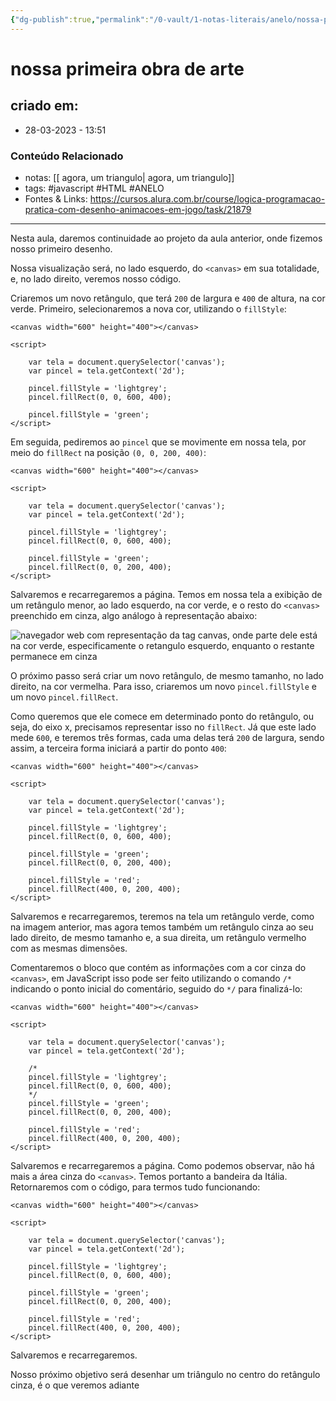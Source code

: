 ```yaml
---
{"dg-publish":true,"permalink":"/0-vault/1-notas-literais/anelo/nossa-primeira-obra-de-arte/","tags":["javascript","HTML","ANELO"],"dgHomeLink":true,"dgShowLocalGraph":true,"dgShowFileTree":true,"dgEnableSearch":true,"noteIcon":""}
---
```


# nossa primeira obra de arte

## criado em: 
-  28-03-2023 - 13:51

### Conteúdo Relacionado
- notas: [[ agora, um triangulo\| agora, um triangulo]]
- tags: #javascript #HTML #ANELO 
- Fontes & Links:  https://cursos.alura.com.br/course/logica-programacao-pratica-com-desenho-animacoes-em-jogo/task/21879

---
Nesta aula, daremos continuidade ao projeto da aula anterior, onde fizemos nosso primeiro desenho.

Nossa visualização será, no lado esquerdo, do `<canvas>` em sua totalidade, e, no lado direito, veremos nosso código.

Criaremos um novo retângulo, que terá `200` de largura e `400` de altura, na cor verde. Primeiro, selecionaremos a nova cor, utilizando o `fillStyle`:

```
<canvas width="600" height="400"></canvas>

<script>

    var tela = document.querySelector('canvas');
    var pincel = tela.getContext('2d');

    pincel.fillStyle = 'lightgrey';
    pincel.fillRect(0, 0, 600, 400);

    pincel.fillStyle = 'green';
</script>
```

Em seguida, pediremos ao `pincel` que se movimente em nossa tela, por meio do `fillRect` na posição `(0, 0, 200, 400)`:

```
<canvas width="600" height="400"></canvas>

<script>

    var tela = document.querySelector('canvas');
    var pincel = tela.getContext('2d');

    pincel.fillStyle = 'lightgrey';
    pincel.fillRect(0, 0, 600, 400);

    pincel.fillStyle = 'green';
    pincel.fillRect(0, 0, 200, 400);
</script>
```

Salvaremos e recarregaremos a página. Temos em nossa tela a exibição de um retângulo menor, ao lado esquerdo, na cor verde, e o resto do `<canvas>` preenchido em cinza, algo análogo à representação abaixo:

![navegador web com representação da tag canvas, onde parte dele está na cor verde, especificamente o retangulo esquerdo, enquanto o restante permanece em cinza](https://s3.amazonaws.com/caelum-online-public/logica-2/01.04_001_navegador-web-com.png)

O próximo passo será criar um novo retângulo, de mesmo tamanho, no lado direito, na cor vermelha. Para isso, criaremos um novo `pincel.fillStyle` e um novo `pincel.fillRect`.

Como queremos que ele comece em determinado ponto do retângulo, ou seja, do eixo x, precisamos representar isso no `fillRect`. Já que este lado mede `600`, e teremos três formas, cada uma delas terá `200` de largura, sendo assim, a terceira forma iniciará a partir do ponto `400`:

```
<canvas width="600" height="400"></canvas>

<script>

    var tela = document.querySelector('canvas');
    var pincel = tela.getContext('2d');

    pincel.fillStyle = 'lightgrey';
    pincel.fillRect(0, 0, 600, 400);

    pincel.fillStyle = 'green';
    pincel.fillRect(0, 0, 200, 400);

    pincel.fillStyle = 'red';
    pincel.fillRect(400, 0, 200, 400);
</script>
```

Salvaremos e recarregaremos, teremos na tela um retângulo verde, como na imagem anterior, mas agora temos também um retângulo cinza ao seu lado direito, de mesmo tamanho e, a sua direita, um retângulo vermelho com as mesmas dimensões.

Comentaremos o bloco que contém as informações com a cor cinza do `<canvas>`, em JavaScript isso pode ser feito utilizando o comando `/*` indicando o ponto inicial do comentário, seguido do `*/` para finalizá-lo:

```
<canvas width="600" height="400"></canvas>

<script>

    var tela = document.querySelector('canvas');
    var pincel = tela.getContext('2d');

    /*
    pincel.fillStyle = 'lightgrey';
    pincel.fillRect(0, 0, 600, 400);
    */
    pincel.fillStyle = 'green';
    pincel.fillRect(0, 0, 200, 400);

    pincel.fillStyle = 'red';
    pincel.fillRect(400, 0, 200, 400);
</script>
```

Salvaremos e recarregaremos a página. Como podemos observar, não há mais a área cinza do `<canvas>`. Temos portanto a bandeira da Itália. Retornaremos com o código, para termos tudo funcionando:

```
<canvas width="600" height="400"></canvas>

<script>

    var tela = document.querySelector('canvas');
    var pincel = tela.getContext('2d');

    pincel.fillStyle = 'lightgrey';
    pincel.fillRect(0, 0, 600, 400);

    pincel.fillStyle = 'green';
    pincel.fillRect(0, 0, 200, 400);

    pincel.fillStyle = 'red';
    pincel.fillRect(400, 0, 200, 400);
</script>
```

Salvaremos e recarregaremos.

Nosso próximo objetivo será desenhar um triângulo no centro do retângulo cinza, é o que veremos adiante
